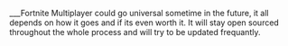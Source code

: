 ___Fortnite Multiplayer could go universal sometime in the future, it all depends on how it goes and if its even worth it. It will stay open sourced throughout the whole process and will try to be updated frequantly.

